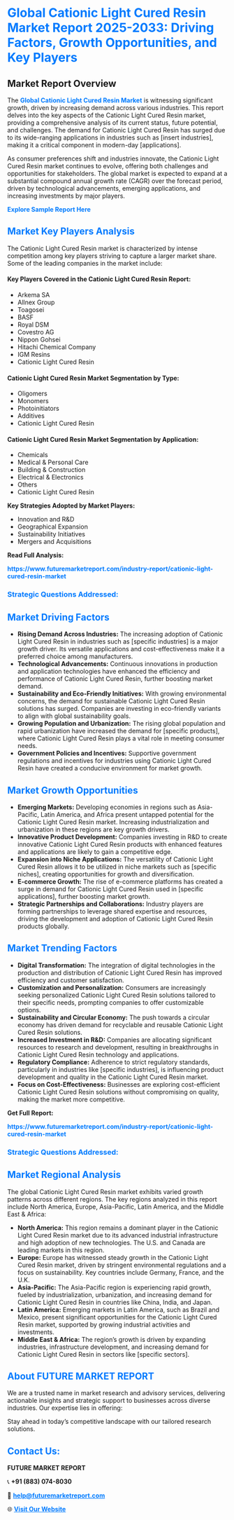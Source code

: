 <h1 style="color: #007BFF;">Global Cationic Light Cured Resin Market Report 2025-2033: Driving Factors, Growth Opportunities, and Key Players</h1>

<section id="overview">
<h2>Market Report Overview</h2>
<p>The <a href="https://www.futuremarketreport.com/industry-report/cationic-light-cured-resin-market" style="color: #007BFF; text-decoration: none;"><strong>Global Cationic Light Cured Resin Market</strong></a> is witnessing significant growth, driven by increasing demand across various industries. This report delves into the key aspects of the Cationic Light Cured Resin market, providing a comprehensive analysis of its current status, future potential, and challenges. The demand for Cationic Light Cured Resin has surged due to its wide-ranging applications in industries such as [insert industries], making it a critical component in modern-day [applications].</p>
<p>As consumer preferences shift and industries innovate, the Cationic Light Cured Resin market continues to evolve, offering both challenges and opportunities for stakeholders. The global market is expected to expand at a substantial compound annual growth rate (CAGR) over the forecast period, driven by technological advancements, emerging applications, and increasing investments by major players.</p>
</section>

<section id="overview">
<p><a href="https://www.futuremarketreport.com/request-sample/reportId=99178" style="color: #007BFF; text-decoration: none;"><strong>Explore Sample Report Here</strong></a></p>
</section>

<section id="key-players">
<h2 style="color: #007BFF;">Market Key Players Analysis</h2>
<p>The Cationic Light Cured Resin market is characterized by intense competition among key players striving to capture a larger market share. Some of the leading companies in the market include:</p>
<h4>Key Players Covered in the Cationic Light Cured Resin Report:</h4>
<ul><li>Arkema SA</li><li>Allnex Group</li><li>Toagosei</li><li>BASF</li><li>Royal DSM</li><li>Covestro AG</li><li>Nippon Gohsei</li><li>Hitachi Chemical Company</li><li>IGM Resins</li><li>Cationic Light Cured Resin</li></ul>
<h4>Cationic Light Cured Resin Market Segmentation by Type:</h4>
<ul><li>Oligomers</li><li>Monomers</li><li>Photoinitiators</li><li>Additives</li><li>Cationic Light Cured Resin</li></ul>

<h4>Cationic Light Cured Resin Market Segmentation by Application:</h4>
<ul><li>Chemicals</li><li>Medical &amp; Personal Care</li><li>Building &amp; Construction</li><li>Electrical &amp; Electronics</li><li>Others</li><li>Cationic Light Cured Resin</li></ul>
<p><strong>Key Strategies Adopted by Market Players:</strong></p>
<ul>
<li>Innovation and R&D</li>
<li>Geographical Expansion</li>
<li>Sustainability Initiatives</li>
<li>Mergers and Acquisitions</li>
</ul>
</section>

<section>
<p><strong>Read Full Analysis: </strong></p><a href="https://www.futuremarketreport.com/industry-report/cationic-light-cured-resin-market" style="color: #007BFF; text-decoration: none;"><strong>https://www.futuremarketreport.com/industry-report/cationic-light-cured-resin-market</strong></a>
<h3 style="color: #007BFF;">Strategic Questions Addressed:</h3>
</section>

<section id="driving-factors">
<h2 style="color: #007BFF;">Market Driving Factors</h2>
<ul>
<li><strong>Rising Demand Across Industries:</strong> The increasing adoption of Cationic Light Cured Resin in industries such as [specific industries] is a major growth driver. Its versatile applications and cost-effectiveness make it a preferred choice among manufacturers.</li>
<li><strong>Technological Advancements:</strong> Continuous innovations in production and application technologies have enhanced the efficiency and performance of Cationic Light Cured Resin, further boosting market demand.</li>
<li><strong>Sustainability and Eco-Friendly Initiatives:</strong> With growing environmental concerns, the demand for sustainable Cationic Light Cured Resin solutions has surged. Companies are investing in eco-friendly variants to align with global sustainability goals.</li>
<li><strong>Growing Population and Urbanization:</strong> The rising global population and rapid urbanization have increased the demand for [specific products], where Cationic Light Cured Resin plays a vital role in meeting consumer needs.</li>
<li><strong>Government Policies and Incentives:</strong> Supportive government regulations and incentives for industries using Cationic Light Cured Resin have created a conducive environment for market growth.</li>
</ul>
</section>

<section id="growth-opportunities">
<h2 style="color: #007BFF;">Market Growth Opportunities</h2>
<ul>
<li><strong>Emerging Markets:</strong> Developing economies in regions such as Asia-Pacific, Latin America, and Africa present untapped potential for the Cationic Light Cured Resin market. Increasing industrialization and urbanization in these regions are key growth drivers.</li>
<li><strong>Innovative Product Development:</strong> Companies investing in R&D to create innovative Cationic Light Cured Resin products with enhanced features and applications are likely to gain a competitive edge.</li>
<li><strong>Expansion into Niche Applications:</strong> The versatility of Cationic Light Cured Resin allows it to be utilized in niche markets such as [specific niches], creating opportunities for growth and diversification.</li>
<li><strong>E-commerce Growth:</strong> The rise of e-commerce platforms has created a surge in demand for Cationic Light Cured Resin used in [specific applications], further boosting market growth.</li>
<li><strong>Strategic Partnerships and Collaborations:</strong> Industry players are forming partnerships to leverage shared expertise and resources, driving the development and adoption of Cationic Light Cured Resin products globally.</li>
</ul>
</section>

<section id="trending-factors">
<h2 style="color: #007BFF;">Market Trending Factors</h2>
<ul>
<li><strong>Digital Transformation:</strong> The integration of digital technologies in the production and distribution of Cationic Light Cured Resin has improved efficiency and customer satisfaction.</li>
<li><strong>Customization and Personalization:</strong> Consumers are increasingly seeking personalized Cationic Light Cured Resin solutions tailored to their specific needs, prompting companies to offer customizable options.</li>
<li><strong>Sustainability and Circular Economy:</strong> The push towards a circular economy has driven demand for recyclable and reusable Cationic Light Cured Resin solutions.</li>
<li><strong>Increased Investment in R&D:</strong> Companies are allocating significant resources to research and development, resulting in breakthroughs in Cationic Light Cured Resin technology and applications.</li>
<li><strong>Regulatory Compliance:</strong> Adherence to strict regulatory standards, particularly in industries like [specific industries], is influencing product development and quality in the Cationic Light Cured Resin market.</li>
<li><strong>Focus on Cost-Effectiveness:</strong> Businesses are exploring cost-efficient Cationic Light Cured Resin solutions without compromising on quality, making the market more competitive.</li>
</ul>
</section>

<section>
<p><strong>Get Full Report: </strong></p><a href="https://www.futuremarketreport.com/industry-report/cationic-light-cured-resin-market" style="color: #007BFF; text-decoration: none;"><strong>https://www.futuremarketreport.com/industry-report/cationic-light-cured-resin-market</strong></a>
<h3 style="color: #007BFF;">Strategic Questions Addressed:</h3>
</section>


<section id="regional-analysis">
<h2 style="color: #007BFF;">Market Regional Analysis</h2>
<p>The global Cationic Light Cured Resin market exhibits varied growth patterns across different regions. The key regions analyzed in this report include North America, Europe, Asia-Pacific, Latin America, and the Middle East & Africa:</p>
<ul>
<li><strong>North America:</strong> This region remains a dominant player in the Cationic Light Cured Resin market due to its advanced industrial infrastructure and high adoption of new technologies. The U.S. and Canada are leading markets in this region.</li>
<li><strong>Europe:</strong> Europe has witnessed steady growth in the Cationic Light Cured Resin market, driven by stringent environmental regulations and a focus on sustainability. Key countries include Germany, France, and the U.K.</li>
<li><strong>Asia-Pacific:</strong> The Asia-Pacific region is experiencing rapid growth, fueled by industrialization, urbanization, and increasing demand for Cationic Light Cured Resin in countries like China, India, and Japan.</li>
<li><strong>Latin America:</strong> Emerging markets in Latin America, such as Brazil and Mexico, present significant opportunities for the Cationic Light Cured Resin market, supported by growing industrial activities and investments.</li>
<li><strong>Middle East & Africa:</strong> The region’s growth is driven by expanding industries, infrastructure development, and increasing demand for Cationic Light Cured Resin in sectors like [specific sectors].</li>
</ul>
</section>

<footer>
<h2 style="color: #007BFF;">About FUTURE MARKET REPORT</h2>
<p>We are a trusted name in market research and advisory services, delivering actionable insights and strategic support to businesses across diverse industries. Our expertise lies in offering:</p>

<p>Stay ahead in today’s competitive landscape with our tailored research solutions.</p>

<h2 style="color: #007BFF;">Contact Us:</h2>
<p><strong>FUTURE MARKET REPORT</strong></p>
<p>📞 <strong>+91 (883) 074-8030</strong></p>
<p>📧 <strong><a href="mailto:help@futuremarketreport.com" style="color: #007BFF;">help@futuremarketreport.com</a></strong></p>
<p>🌐 <strong><a href="https://www.futuremarketreport.com/" style="color: #007BFF;">Visit Our Website</a></strong></p>
</footer>